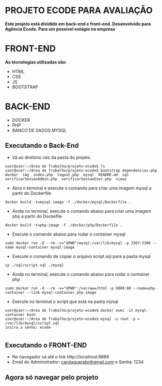 # **PROJETO ECODE PARA AVALIAÇÃO**

**Este projeto está dividido em back-end e front-end. Desenvolvido para Agência Ecode. Para um possível estágio na empresa**


# **FRONT-END**

**As técnologias utilizadas são:**

- HTML
- CSS
- JS
- BOOTSTRAP

# **BACK-END**

- DOCKER
- PHP
- BANCO DE DADOS MYSQL

## Executando o Back-End

- Vá ao diretório raiz da pasta do projeto.
```
user@user:~/Área de Trabalho/projeto-ecode$ ls
user@user:~/Área de Trabalho/projeto-ecode$ bootstrap dependencias.php docker  img  index.php  logout.php  mysql  README.md  sql  verificarSessaoAdmin.php  verificarSessaoUser.php  views
```
- Abra o terminal e execute o comando para criar uma imagem mysql a partir do Dockerfile
```
docker build -t=mysql-image -f ./docker/mysql/Dockerfile .
```
- Ainda no terminal, execute o comando abaixo para criar uma imagem php a partir do Dockefile

```
docker build -t=php-image -f ./docker/php/Dockerfile .
```

- Execute o comando abaixo para rodar o container mysql
```
sudo docker run -d --rm -v="$PWD"/mysql:/var/lib/mysql -p 3307:3306 --name mysql-container mysql-image
```
- Execute o comando de copiar o arquivo script.sql para a pasta mysql
```
cp ./sql/script.sql ./mysql
```
- Ainda no terminal, execute o comando abaixo para rodar o container php
```
sudo docker run -d --rm -v="$PWD":/var/www/html -p 8888:80 --name=php-container --link mysql-container php-image
```

- Execute no terminal o script que está na pasta mysql
```
user@user:~/Área de Trabalho/projeto-ecode$ docker exec -it mysql-container bash
user@user:~/Área de Trabalho/projeto-ecode$ mysql -u root -p < /var/lib/mysql/script.sql
insira a senha: ecode
```
#
## Executando o FRONT-END

- No navegador vá até o link http://localhost:8888
- Email do Administrador: carolaguerabr@gmail.com e Senha: 1234

## **Agora só navegar pelo projeto**
